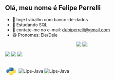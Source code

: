 ## Olá, meu nome é Felipe Perrelli


- 🔭 hoje trabalho com banco-de-dados
- 🌱 Estudando SQL
- 📩 contate-me no e-mail: dubiperrelli@gmail.com
- 😄 Pronomes: Ele/Dele


<div align="center">
  <a href="https://github.com/Felipe-Perrelli">
  <img height="180em" src="https://github-readme-stats.vercel.app/api?username=Felipe-Perrelli&show_icons=false&theme=tokyonight&include_all_commits=true&count_private=true"/>
  <img height="140em" src="https://github-readme-stats.vercel.app/api/top-langs/?username=Felipe-Perrelli&layout=compact&langs_count=7&theme=tokyonight"/>
</div>
   
<div>
  
  <a href="https://www.instagram.com/felipe_perrelli/" target="_blank"><img src="https://img.shields.io/badge/-Instagram-%23E4405F?style=for-the-badge&logo=instagram&logoColor=white" target="_blank"></a>
  <a href = "mailto:dubiperrelli@gmail.com"><img src="https://img.shields.io/badge/-Gmail-%23333?style=for-the-badge&logo=gmail&logoColor=white" target="_blank"></a>
  <a href="https://www.linkedin.com/in/felipe-joanes-40b72b24a/" target="_blank"><img src="https://img.shields.io/badge/-LinkedIn-%230077B5?style=for-the-badge&logo=linkedin&logoColor=white" target="_blank"></a>
 
</div>
  
<div style="display: inline_block"><br>
  <img align="center" alt="Lipe-Python" height="30" width="40" src="https://raw.githubusercontent.com/devicons/devicon/master/icons/python/python-original.svg">
  <img align="center" alt="Lipe-Java" height="30" width="40" src="https://cdn.jsdelivr.net/gh/devicons/devicon/icons/java/java-original.svg" />
  <img align="center" alt="Lipe-Java" height="30" width="40" src="https://cdn.jsdelivr.net/gh/devicons/devicon/icons/figma/figma-original.svg" />
</div> 
  
  
